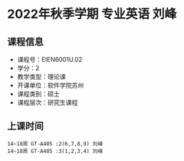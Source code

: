 # 2022年秋季学期 专业英语 刘峰






## 课程信息

- 课程号：EIEN6001U.02
- 学分：2
- 教学类型：理论课
- 开课单位：软件学院苏州
- 课程类别：硕士
- 课程层次：研究生课程

## 上课时间

```
14~18周 GT-A405 :2(6,7,8,9) 刘峰
14~18周 GT-A405 :3(1,2,3,4) 刘峰
```

